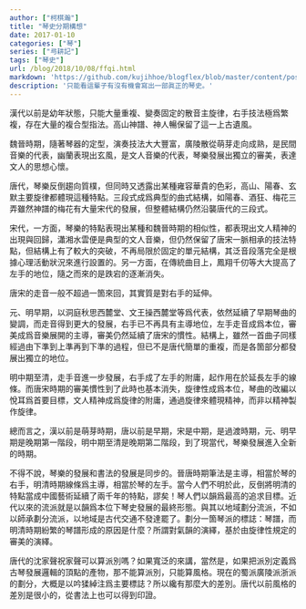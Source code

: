 ```yaml
---
author: ["柯棋瀚"]
title: "琴史分期構想"
date: 2017-01-10
categories: ["琴"]
series: ["㢧耕記"]
tags: ["琴史"]
url: /blog/2018/10/08/ffqi.html
markdown: 'https://github.com/kujihhoe/blogflex/blob/master/content/post/2018-10-08-ffqi.md'
description: '只能看這輩子有沒有機會寫出一部眞正的琴史。'
---
```


漢代以前是幼年狀態，只能大量重複、變奏固定的散音主旋律，右手技法極爲繁複，存在大量的複合型指法。<v>高山</v><n>神譜</n>、<v>神人暢</v>保留了這一上古遺風。

魏晉時期，隨著琴器的定型，演奏技法大大豐富，<v>廣陵散</v>從萌芽走向成熟，是民間音樂的代表，<v>幽蘭</v>表現出玄風，是文人音樂的代表，琴樂發展出獨立的審美，表達文人的思想心懷。

唐代，琴樂反倒趨向質樸，但同時又透露出某種雍容華貴的色彩，<v>高山</v>、<v>陽春</v>、<v>玄默</v>主要旋律都體現這種特點。三段式成爲典型的曲式結構，如<v>陽春</v>、<v>酒狂</v>、<v>梅花三弄</v><n>雖然<v>神譜</v>的<v>梅花</v>有大量宋代的發展，但整體結構仍然沿襲唐代的三段式</n>。

宋代，一方面，琴樂的特點表現出某種和魏晉時期的相似性，都表現出文人精神的出現與回歸，<v>瀟湘水雲</v>便是典型的文人音樂，但仍然保留了唐宋一脈相承的技法特點，但結構上有了較大的突破，不再局限於固定的單元結構，其泛音段落完全是根據心理活動狀況來進行設置的。另一方面，在傳統曲目上，<v>鳳翔千仞</v>等大大提高了左手的地位，隨之而來的是跌宕的逐漸消失。

唐宋的走音一般不超過一箇來回，其實質是對右手的延伸。

元、明早期，以<v>洞庭秋思</v><n>西麓堂</n>、<v>文王操</v><n>西麓堂</n>等爲代表，依然延續了早期琴曲的變調，而走音得到更大的發展，右手已不再具有主導地位，左手走音成爲本位，審美成爲音樂展開的主導，審美仍然延續了唐宋的慣性。結構上，雖然一首曲子同樣經過由下準到上準再到下準的過程，但已不是唐代簡單的重複，而是各箇部分都發展出獨立的地位。

明中期至清，走手音進一步發展，右手成了左手的附庸，起作用在於延長左手的線條。而唐宋時期的審美慣性到了此時也基本消失，旋律性成爲本位，琴曲的改編以悅耳爲首要目標，文人精神成爲旋律的附庸，通過旋律來體現精神，而非以精神製作旋律。

總而言之，漢以前是萌芽時期，唐以前是早期，宋是中期，是過渡時期，元、明早期是晚期第一階段，明中期至清是晚期第二階段，到了現當代，琴樂發展進入全新的時期。

不得不說，琴樂的發展和書法的發展是同步的。晉唐時期筆法是主導，相當於琴的右手，明清時期線條爲主導，相當於琴的左手。當今人們不明於此，反倒將明清的特點當成中國藝術延續了兩千年的特點，謬矣！琴人們以韻爲最高的追求目標。近代以來的流派就是以韻爲本位下琴史發展的最終形態。與其以地域劃分流派，不如以師承劃分流派，以地域是古代交通不發達罷了。劃分一箇琴派的標誌：琴譜，而明清時期紛繁的琴譜形成的原因是什麼？所謂對氣韻的演繹，基於由旋律性規定的審美的演繹。

唐代的沈家聲祝家聲可以算派別嗎？如果寬泛的來講，當然是，如果把派別定義爲古琴發展邏輯的頂點的產物，那不能算派別，只能算風格。現在的蜀派廣陵派浙派的劃分，大概是以吟猱綽注爲主要標誌？所以纔有那麼大的差別。唐代以前風格的差別是很小的，從書法上也可以得到印證。
